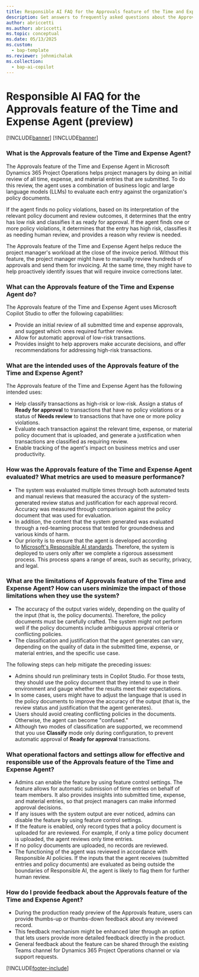 ```yaml
---
title: Responsible AI FAQ for the Approvals feature of the Time and Expense Agent (preview)
description: Get answers to frequently asked questions about the Approvals feature of the Time and Expense Agent.
author: abriccetti
ms.author: abriccetti
ms.topic: conceptual 
ms.date: 05/13/2025
ms.custom: 
  - bap-template
ms.reviewer: johnmichalak
ms.collection:
  - bap-ai-copilot
---
```



# Responsible AI FAQ for the Approvals feature of the Time and Expense Agent (preview)

[!INCLUDE[banner](../includes/banner.md)]
[!INCLUDE[banner](../includes/preview-note.md)]

### What is the Approvals feature of the Time and Expense Agent?

The Approvals feature of the Time and Expense Agent in Microsoft Dynamics 365 Project Operations helps project managers by doing an initial review of all time, expense, and material entries that are submitted. To do this review, the agent uses a combination of business logic and large language models (LLMs) to evaluate each entry against the organization's policy documents.

If the agent finds no policy violations, based on its interpretation of the relevant policy document and review outcomes, it determines that the entry has low risk and classifies it as ready for approval. If the agent finds one or more policy violations, it determines that the entry has high risk, classifies it as needing human review, and provides a reason why review is needed.

The Approvals feature of the Time and Expense Agent helps reduce the project manager's workload at the close of the invoice period. Without this feature, the project manager might have to manually review hundreds of approvals and send them for invoicing. At the same time, they might have to help proactively identify issues that will require invoice corrections later.

### What can the Approvals feature of the Time and Expense Agent do?

The Approvals feature of the Time and Expense Agent uses Microsoft Copilot Studio to offer the following capabilities:

- Provide an initial review of all submitted time and expense approvals, and suggest which ones required further review.
- Allow for automatic approval of low-risk transactions.
- Provides insight to help approvers make accurate decisions, and offer recommendations for addressing high-risk transactions.

### What are the intended uses of the Approvals feature of the Time and Expense Agent?

The Approvals feature of the Time and Expense Agent has the following intended uses:

- Help classify transactions as high-risk or low-risk. Assign a status of **Ready for approval** to transactions that have no policy violations or a status of **Needs review** to transactions that have one or more policy violations.
- Evaluate each transaction against the relevant time, expense, or material policy document that is uploaded, and generate a justification when transactions are classified as requiring review.
- Enable tracking of the agent's impact on business metrics and user productivity.

### How was the Approvals feature of the Time and Expense Agent evaluated? What metrics are used to measure performance?

- The system was evaluated multiple times through both automated tests and manual reviews that measured the accuracy of the system-generated review status and justification for each approval record. Accuracy was measured through comparison against the policy document that was used for evaluation.
- In addition, the content that the system generated was evaluated through a red-teaming process that tested for groundedness and various kinds of harm.
- Our priority is to ensure that the agent is developed according to [Microsoft's Responsible AI standards](https://aka.ms/RAIStandardPDF). Therefore, the system is deployed to users only after we complete a rigorous assessment process. This process spans a range of areas, such as security, privacy, and legal.

### What are the limitations of Approvals feature of the Time and Expense Agent? How can users minimize the impact of those limitations when they use the system?

- The accuracy of the output varies widely, depending on the quality of the input (that is, the policy documents). Therefore, the policy documents must be carefully crafted. The system might not perform well if the policy documents include ambiguous approval criteria or conflicting policies.
- The classification and justification that the agent generates can vary, depending on the quality of data in the submitted time, expense, or material entries, and the specific use case.

The following steps can help mitigate the preceding issues:

- Admins should run preliminary tests in Copilot Studio. For those tests, they should use the policy document that they intend to use in their environment and gauge whether the results meet their expectations.
- In some cases, users might have to adjust the language that is used in the policy documents to improve the accuracy of the output (that is, the review status and justification that the agent generates).
- Users should avoid creating conflicting policies in the documents. Otherwise, the agent can become "confused."
- Although two modes of classification are supported, we recommend that you use **Classify** mode only during configuration, to prevent automatic approval of **Ready for approval** transactions.

### What operational factors and settings allow for effective and responsible use of the Approvals feature of the Time and Expense Agent?

- Admins can enable the feature by using feature control settings. The feature allows for automatic submission of time entries on behalf of team members. It also provides insights into submitted time, expense, and material entries, so that project managers can make informed approval decisions.
- If any issues with the system output are ever noticed, admins can disable the feature by using feature control settings.
- If the feature is enabled, only record types that a policy document is uploaded for are reviewed. For example, if only a time policy document is uploaded, the agent reviews only time entries.
- If no policy documents are uploaded, no records are reviewed.
- The functioning of the agent was reviewed in accordance with Responsible AI policies. If the inputs that the agent receives (submitted entries and policy documents) are evaluated as being outside the boundaries of Responsible AI, the agent is likely to flag them for further human review.

### How do I provide feedback about the Approvals feature of the Time and Expense Agent?

- During the production ready preview of the Approvals feature, users can provide thumbs-up or thumbs-down feedback about any reviewed record.
- This feedback mechanism might be enhanced later through an option that lets users provide more detailed feedback directly in the product.
- General feedback about the feature can be shared through the existing Teams channel for Dynamics 365 Project Operations channel or via support requests.

[!INCLUDE[footer-include](../includes/footer-banner.md)]
